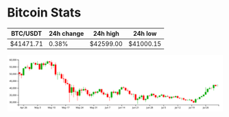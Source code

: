 # Bitcoin Stats

BTC/USDT|24h change|24h high|24h low|
|---|---|---|---|
|$41471.71|0.38%|$42599.00|$41000.15|

<img src="./chart.svg">
